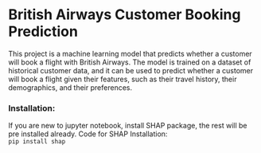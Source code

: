 # British Airways Customer Booking Prediction
This project is a machine learning model that predicts whether a customer will book a flight with British Airways. The model is trained on a dataset of historical customer data, and it can be used to predict whether a customer will book a flight given their features, such as their travel history, their demographics, and their preferences.

### Installation:
If you are new to jupyter notebook, install SHAP package, the rest will be pre installed already.
Code for SHAP Installation:<br>
 `pip install shap`
 
        
   
